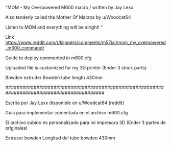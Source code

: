 "MOM - My Overpowered M600 macro / written by Jay Lexx


Also tenderly called the Mother Of Macros by u/Woodcat64  


Listen to MOM and everything will be alright! "

Link https://www.reddit.com/r/klippers/comments/m57iai/mom_my_overpowered_m600_command/

Guide to deploy commented in m600.cfg


Uploaded file is customized for my 3D printer (Ender 3 stock parts)

Bowden extruder
Bowden tube length 430mm

###########################################################################################

Escrita por Jay Lexx disponible en u/Woodcat64 (reddit)


Guía para implementar comentada en el archivo m600.cfg


El archivo subido es personalizado para mi impresora 3D (Ender 3 partes de originales)

Extrusor bowden
Longitud del tubo bowden 430mm
